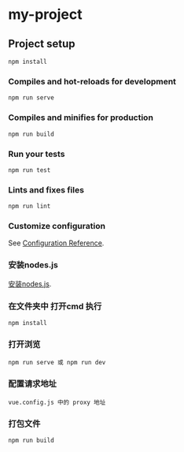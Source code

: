 # my-project

## Project setup
```
npm install
```

### Compiles and hot-reloads for development
```
npm run serve
```

### Compiles and minifies for production
```
npm run build
```

### Run your tests
```
npm run test
```

### Lints and fixes files
```
npm run lint
```

### Customize configuration
See [Configuration Reference](https://cli.vuejs.org/config/).

### 安装nodes.js
[安装nodes.js](http://nodejs.cn/download/).

### 在文件夹中 打开cmd 执行
```
npm install
```

###  打开浏览
```
npm run serve 或 npm run dev
```
### 配置请求地址
```
vue.config.js 中的 proxy 地址
```

### 打包文件
```
npm run build
```
